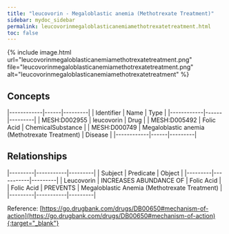 ```yaml
---
title: "leucovorin - Megaloblastic anemia (Methotrexate Treatment)"
sidebar: mydoc_sidebar
permalink: leucovorinmegaloblasticanemiamethotrexatetreatment.html
toc: false 
---
```


{% include image.html url="leucovorinmegaloblasticanemiamethotrexatetreatment.png" file="leucovorinmegaloblasticanemiamethotrexatetreatment.png" alt="leucovorinmegaloblasticanemiamethotrexatetreatment" %}

## Concepts

|------------|------|---------|
| Identifier | Name | Type    |
|------------|------|---------|
| MESH:D002955 | leucovorin | Drug |
| MESH:D005492 | Folic Acid | ChemicalSubstance |
| MESH:D000749 | Megaloblastic anemia (Methotrexate Treatment) | Disease |
|------------|------|---------|

## Relationships

|---------|-----------|---------|
| Subject | Predicate | Object  |
|---------|-----------|---------|
| Leucovorin | INCREASES ABUNDANCE OF | Folic Acid |
| Folic Acid | PREVENTS | Megaloblastic Anemia (Methotrexate Treatment) |
|---------|-----------|---------|

Reference: [https://go.drugbank.com/drugs/DB00650#mechanism-of-action](https://go.drugbank.com/drugs/DB00650#mechanism-of-action){:target="_blank"}